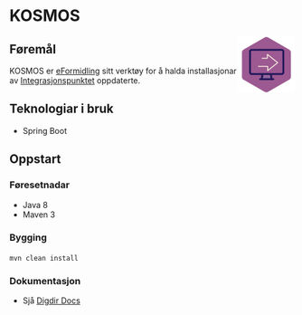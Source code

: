 # KOSMOS

<img style="float:right" width="100" height="100" src="docs/EF.png" alt="KOSMOS - ein komponent i eFormidling">

## Føremål
KOSMOS er [eFormidling](https://docs.digdir.no/docs/eFormidling/Introduksjon/) sitt verktøy for å halda installasjonar av [Integrasjonspunktet](https://github.com/felleslosninger/efm-integrasjonspunkt/) oppdaterte.

## Teknologiar i bruk
- Spring Boot

## Oppstart
### Føresetnadar
- Java 8
- Maven 3

### Bygging
```mvn clean install```

### Dokumentasjon
- Sjå [Digdir Docs](https://docs.digdir.no/docs/eFormidling/installasjon/automatisk_oppgradering)
